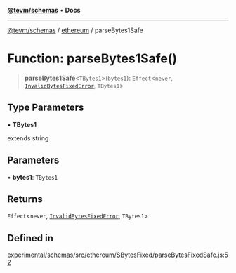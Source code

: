 [**@tevm/schemas**](../../README.md) • **Docs**

***

[@tevm/schemas](../../modules.md) / [ethereum](../README.md) / parseBytes1Safe

# Function: parseBytes1Safe()

> **parseBytes1Safe**\<`TBytes1`\>(`bytes1`): `Effect`\<`never`, [`InvalidBytesFixedError`](../classes/InvalidBytesFixedError.md), `TBytes1`\>

## Type Parameters

• **TBytes1**

extends string

## Parameters

• **bytes1**: `TBytes1`

## Returns

`Effect`\<`never`, [`InvalidBytesFixedError`](../classes/InvalidBytesFixedError.md), `TBytes1`\>

## Defined in

[experimental/schemas/src/ethereum/SBytesFixed/parseBytesFixedSafe.js:52](https://github.com/qbzzt/tevm-monorepo/blob/main/experimental/schemas/src/ethereum/SBytesFixed/parseBytesFixedSafe.js#L52)
